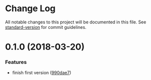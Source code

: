 # Change Log

All notable changes to this project will be documented in this file. See [standard-version](https://github.com/conventional-changelog/standard-version) for commit guidelines.

<a name="0.1.0"></a>
# 0.1.0 (2018-03-20)


### Features

* finish first version ([990dae7](https://github.com/yugasun/pxtorem-webpack-plugin/commit/990dae7))
